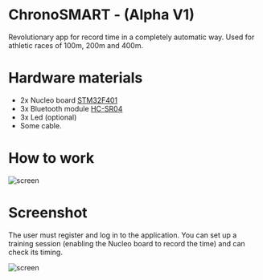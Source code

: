 # ChronoSMART - (Alpha V1)

Revolutionary app for record time in a completely automatic way.
Used for athletic races of 100m, 200m and 400m.

# Hardware materials
- 2x Nucleo board [STM32F401](http://www.st.com/en/microcontrollers/stm32f401.html?querycriteria=productId=LN1810) 
- 3x Bluetooth module [HC-SR04](http://www.radiofo.it/files/articoli/sku026931new.pdf) 
- 3x Led (optional)
- Some cable.

# How to work


![screen](https://github.com/theanto/chronoSMART/blob/master/screen/figure-1-architecture.jpg "Architecture")



# Screenshot


The user must register and log in to the application. You can set up a training session (enabling the Nucleo board to record the time) and can check its timing.


![screen](https://github.com/theanto/chronoSMART/blob/master/screen/Screenshot%20(26).jpg "ScreenApp")
